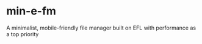 # min-e-fm
A minimalist, mobile-friendly file manager built on EFL with performance as a top priority 
